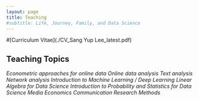 ```yaml
---
layout: page
title: Teaching
#subtitle: Life, Journey, Family, and Data Science
---
```


#[Curriculum Vitae](./CV_Sang Yup Lee_latest.pdf)

## Teaching Topics
*Econometric approaches for online data*
*Online data analysis*
*Text analysis*
*Network analysis*
*Introduction to Machine Learning / Deep Learning*
*Linear Algebra for Data Science*
*Introduction to Probability and Statistics for Data Science*
*Media Economics*
*Communication Research Methods*
